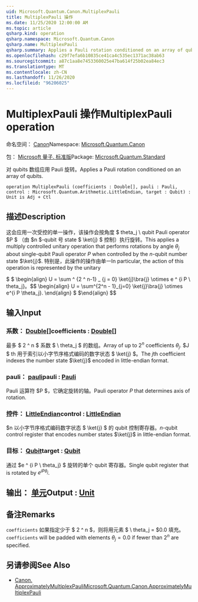 ```yaml
---
uid: Microsoft.Quantum.Canon.MultiplexPauli
title: MultiplexPauli 操作
ms.date: 11/25/2020 12:00:00 AM
ms.topic: article
qsharp.kind: operation
qsharp.namespace: Microsoft.Quantum.Canon
qsharp.name: MultiplexPauli
qsharp.summary: Applies a Pauli rotation conditioned on an array of qubits.
ms.openlocfilehash: c29f7efa6b10835ce41ca4c535ec1371ac38ab63
ms.sourcegitcommit: a87c1aa8e7453360025e47ba614f25b02ea84ec3
ms.translationtype: MT
ms.contentlocale: zh-CN
ms.lasthandoff: 11/26/2020
ms.locfileid: "96206025"
---
```

# <a name="multiplexpauli-operation"></a><span data-ttu-id="de79b-102">MultiplexPauli 操作</span><span class="sxs-lookup"><span data-stu-id="de79b-102">MultiplexPauli operation</span></span>

<span data-ttu-id="de79b-103">命名空间： [Canon](xref:Microsoft.Quantum.Canon)</span><span class="sxs-lookup"><span data-stu-id="de79b-103">Namespace: [Microsoft.Quantum.Canon](xref:Microsoft.Quantum.Canon)</span></span>

<span data-ttu-id="de79b-104">包： [Microsoft 量子. 标准版](https://nuget.org/packages/Microsoft.Quantum.Standard)</span><span class="sxs-lookup"><span data-stu-id="de79b-104">Package: [Microsoft.Quantum.Standard](https://nuget.org/packages/Microsoft.Quantum.Standard)</span></span>


<span data-ttu-id="de79b-105">对 qubits 数组应用 Pauli 旋转。</span><span class="sxs-lookup"><span data-stu-id="de79b-105">Applies a Pauli rotation conditioned on an array of qubits.</span></span>

```qsharp
operation MultiplexPauli (coefficients : Double[], pauli : Pauli, control : Microsoft.Quantum.Arithmetic.LittleEndian, target : Qubit) : Unit is Adj + Ctl
```


## <a name="description"></a><span data-ttu-id="de79b-106">描述</span><span class="sxs-lookup"><span data-stu-id="de79b-106">Description</span></span>

<span data-ttu-id="de79b-107">这会应用一次受控的单一操作，该操作会按角度 $ theta_j \ qubit Pauli operator $P $ （由 $n $-qubit 号 state $ \ket{j} $ 控制）执行旋转。</span><span class="sxs-lookup"><span data-stu-id="de79b-107">This applies a multiply controlled unitary operation that performs rotations by angle $\theta_j$ about single-qubit Pauli operator $P$ when controlled by the $n$-qubit number state $\ket{j}$.</span></span>
<span data-ttu-id="de79b-108">特别是，此操作的操作由单一</span><span class="sxs-lookup"><span data-stu-id="de79b-108">In particular, the action of this operation is represented by the unitary</span></span>

<span data-ttu-id="de79b-109">$ $ \begin{align} U = \sum ^ {2 ^ n-1} _ {j = 0} \ket{j}\bra{j} \otimes e ^ {i P \ theta_j}。</span><span class="sxs-lookup"><span data-stu-id="de79b-109">$$ \begin{align} U = \sum^{2^n - 1}_{j=0} \ket{j}\bra{j} \otimes e^{i P \theta_j}.</span></span>
<span data-ttu-id="de79b-110">\end{align} $ $</span><span class="sxs-lookup"><span data-stu-id="de79b-110">\end{align} $$</span></span>

## <a name="input"></a><span data-ttu-id="de79b-111">输入</span><span class="sxs-lookup"><span data-stu-id="de79b-111">Input</span></span>

### <a name="coefficients--double"></a><span data-ttu-id="de79b-112">系数： [Double](xref:microsoft.quantum.lang-ref.double)[]</span><span class="sxs-lookup"><span data-stu-id="de79b-112">coefficients : [Double](xref:microsoft.quantum.lang-ref.double)[]</span></span>

<span data-ttu-id="de79b-113">最多 $ 2 ^ n $ 系数 $ \ theta_j $ 的数组。</span><span class="sxs-lookup"><span data-stu-id="de79b-113">Array of up to $2^n$ coefficients $\theta_j$.</span></span> <span data-ttu-id="de79b-114">$J $ th 用于索引以小字节序格式编码的数字状态 $ \ket{j} $。</span><span class="sxs-lookup"><span data-stu-id="de79b-114">The $j$th coefficient indexes the number state $\ket{j}$ encoded in little-endian format.</span></span>


### <a name="pauli--pauli"></a><span data-ttu-id="de79b-115">pauli： [pauli](xref:microsoft.quantum.lang-ref.pauli)</span><span class="sxs-lookup"><span data-stu-id="de79b-115">pauli : [Pauli](xref:microsoft.quantum.lang-ref.pauli)</span></span>

<span data-ttu-id="de79b-116">Pauli 运算符 $P $，它确定旋转的轴。</span><span class="sxs-lookup"><span data-stu-id="de79b-116">Pauli operator $P$ that determines axis of rotation.</span></span>


### <a name="control--littleendian"></a><span data-ttu-id="de79b-117">控件： [LittleEndian](xref:Microsoft.Quantum.Arithmetic.LittleEndian)</span><span class="sxs-lookup"><span data-stu-id="de79b-117">control : [LittleEndian](xref:Microsoft.Quantum.Arithmetic.LittleEndian)</span></span>

<span data-ttu-id="de79b-118">$n 以小字节序格式编码数字状态 $ \ket{j} $ 的 qubit 控制寄存器。</span><span class="sxs-lookup"><span data-stu-id="de79b-118">$n$-qubit control register that encodes number states $\ket{j}$ in little-endian format.</span></span>


### <a name="target--qubit"></a><span data-ttu-id="de79b-119">目标： [Qubit](xref:microsoft.quantum.lang-ref.qubit)</span><span class="sxs-lookup"><span data-stu-id="de79b-119">target : [Qubit](xref:microsoft.quantum.lang-ref.qubit)</span></span>

<span data-ttu-id="de79b-120">通过 $e ^ {i P \ theta_j} $ 旋转的单个 qubit 寄存器。</span><span class="sxs-lookup"><span data-stu-id="de79b-120">Single qubit register that is rotated by $e^{i P \theta_j}$.</span></span>



## <a name="output--unit"></a><span data-ttu-id="de79b-121">输出： [单元](xref:microsoft.quantum.lang-ref.unit)</span><span class="sxs-lookup"><span data-stu-id="de79b-121">Output : [Unit](xref:microsoft.quantum.lang-ref.unit)</span></span>



## <a name="remarks"></a><span data-ttu-id="de79b-122">备注</span><span class="sxs-lookup"><span data-stu-id="de79b-122">Remarks</span></span>

<span data-ttu-id="de79b-123">`coefficients` 如果指定少于 $ 2 ^ n $，则将用元素 $ \ theta_j = $0.0 填充。</span><span class="sxs-lookup"><span data-stu-id="de79b-123">`coefficients` will be padded with elements $\theta_j = 0.0$ if fewer than $2^n$ are specified.</span></span>

## <a name="see-also"></a><span data-ttu-id="de79b-124">另请参阅</span><span class="sxs-lookup"><span data-stu-id="de79b-124">See Also</span></span>

- [<span data-ttu-id="de79b-125">Canon. ApproximatelyMultiplexPauli</span><span class="sxs-lookup"><span data-stu-id="de79b-125">Microsoft.Quantum.Canon.ApproximatelyMultiplexPauli</span></span>](xref:Microsoft.Quantum.Canon.ApproximatelyMultiplexPauli)